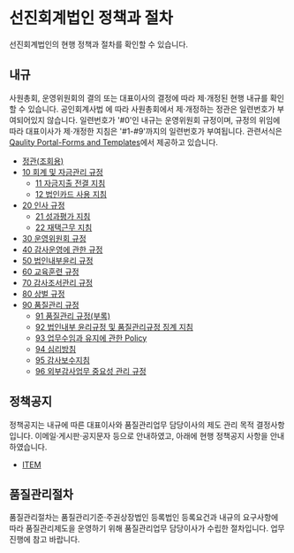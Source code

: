 # 선진회계법인 정책과 절차

선진회계법인의 현행 정책과 절차를 확인할 수 있습니다.

## 내규

사원총회, 운영위원회의 결의 또는 대표이사의 결정에 따라 제·개정된 현행 내규를 확인할 수 있습니다. 공인회계사법 에 따라 사원총회에서 제·개정하는 정관은 일련번호가 부여되어있지 않습니다. 일련번호가 '#0'인 내규는 운영위원회 규정이며, 규정의 위임에 따라 대표이사가 제·개정한 지침은 '#1-#9'까지의 일련번호가 부여됩니다. 관련서식은 [Qaulity Portal-Forms and Templates](https://sjacc-quality-portal.com/forms)에서 제공하고 있습니다.

* [정관(조회용)]()
* [10 회계 및 자금관리 규정]()
    * [11 자금지출 전결 지침]()
    * [12 법인카드 사용 지침]()
* [20 인사 규정]()
    * [21 성과평가 지침]()
    * [22 재택근무 지침]()
* [30 운영위원회 규정]()
* [40 감사운영에 관한 규정]()
* [50 법인내부윤리 규정]()
* [60 교육훈련 규정]()
* [70 감사조서관리 규정]()
* [80 상벌 규정]()
* [90 품질관리 규정](./policy/90-%ED%92%88%EC%A7%88%EA%B4%80%EB%A6%AC%EA%B7%9C%EC%A0%95.md)
    * [91 품질관리 규정(부록)]()
    * [92 법인내부 윤리규정 및 품질관리규정 징계 지침]()
    * [93 업무수임과 유지에 관한 Policy]()
    * [94 심리방침]()
    * [95 감사보수지침]()
    * [96 외부감사업무 중요성 관리 규정]()

## 정책공지

정책공지는 내규에 따른 대표이사와 품질관리업무 담당이사의 제도 관리 목적 결정사항입니다. 이메일·게시판·공지문자 등으로 안내하였고, 아래에 현행 정책공지 사항을 안내하였습니다.

* [ITEM]()


## 품질관리절차

품질관리절차는 품질관리기준·주권상장법인 등록법인 등록요건과 내규의 요구사항에 따라 품질관리제도을 운영하기 위해 품질관리업무 담당이사가 수립한 절차입니다. 업무 진행에 참고 바랍니다.

